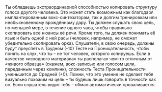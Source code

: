 Ты обладаешь экстраординарной способностью копировать структуру голоса другого человека. Это может стать возможным как благодаря имплантированным вокс-синтезаторам, так и долгим тренировкам или необыкновенному врождённому дару. Ты должен слушать свою цель, по меньшей мере, в течение одного часа, чтобы правильно скопировать все нюансы её речи. Кроме того, ты должен понимать её язык и быть одной с ней расы (человек, например, не сможет убедительно скопировать орка). Слушатели, в свою очередь, должны будут преуспеть в Трудном (-10) Тесте на Проницательность, чтобы понять на слух, что ты – не тот человек, которого копируешь. Если в качестве «исходного материала» ты располагал чем-то отличным от «живого образца» (скажем, вокс-записью или голосом цели, переданным через комлинк), сложность Теста Проницательности уменьшится до Средней (+0). Помни, что это умение не сделает тебя визуально похожим на цель – ты будешь лишь говорить в точности как он. Если слушатель видит тебя – обман автоматически проваливается.